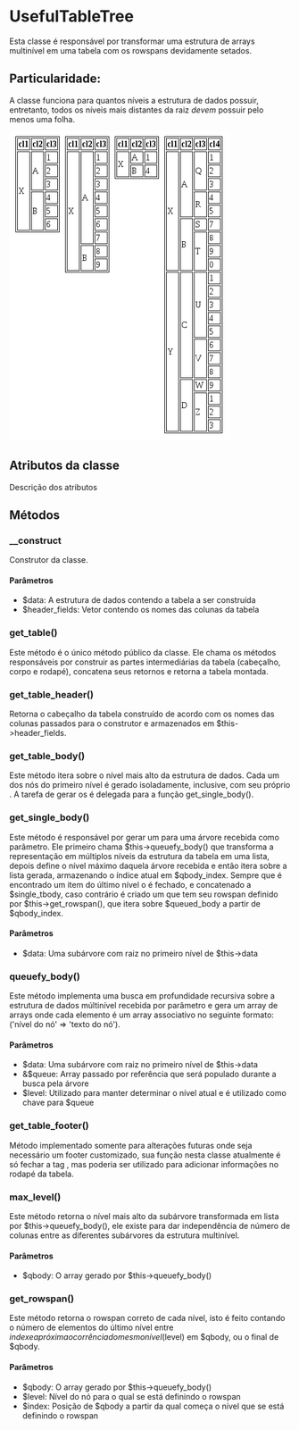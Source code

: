 # UsefulTableTree
Esta classe é responsável por transformar uma estrutura de arrays multinível
em uma tabela com os rowspans devidamente setados.

## Particularidade:
A classe funciona para quantos níveis a estrutura de dados possuir, entretanto,
todos os níveis mais distantes da raiz *devem* possuir pelo menos uma folha.

![Alt Testes](images/testes.png "Alguns testes variando quantidade de elementos e altura da árvore")

## Atributos da classe
Descrição dos atributos


## Métodos
### __construct
Construtor da classe.

#### Parâmetros
* $data: A estrutura de dados contendo a tabela a ser construída
* $header\_fields: Vetor contendo os nomes das colunas da tabela



### get\_table()
Este método é o único método público da classe. Ele chama os métodos responsáveis
por construir as partes intermediárias da tabela (cabeçalho, corpo e rodapé), concatena
seus retornos e retorna a tabela montada.



### get\_table\_header()
Retorna o cabeçalho da tabela construído de acordo com os nomes das colunas passados
para o construtor e armazenados em $this->header\_fields.



### get\_table\_body()
Este método itera sobre o nível mais alto da estrutura de dados. Cada um dos nós do
primeiro nível é gerado isoladamente, inclusive, com seu próprio <tbody>. A tarefa
de gerar os <tbody> é delegada para a função get\_single\_body().



### get\_single\_body()
Este método é responsável por gerar um <tbody> para uma árvore recebida como parâmetro.
Ele primeiro chama $this->queuefy\_body() que transforma a representação em múltiplos
níveis da estrutura da tabela em uma lista, depois define o nível máximo daquela árvore
recebida e então itera sobre a lista gerada, armazenando o índice atual em $qbody\_index.
Sempre que é encontrado um item do último nível o <tr> é fechado, e concatenado a $single\_tbody,
caso contrário é criado um <td> que tem seu rowspan definido por $this->get\_rowspan(),
que itera sobre $queued\_body a partir de $qbody\_index.

#### Parâmetros
* $data: Uma subárvore com raiz no primeiro nível de $this->data



### queuefy\_body()
Este método implementa uma busca em profundidade recursiva sobre a estrutura
de dados múltinível recebida por parâmetro e gera um array de arrays onde cada
elemento é um array associativo no seguinte formato: ('nível do nó' => 'texto do nó').

#### Parâmetros
* $data: Uma subárvore com raiz no primeiro nível de $this->data
* &$queue: Array passado por referência que será populado durante a busca pela árvore
* $level: Utilizado para manter determinar o nível atual e é utilizado como chave para $queue



### get\_table\_footer()
Método implementado somente para alterações futuras onde seja necessário um footer
customizado, sua função nesta classe atualmente é só fechar a tag </table>, mas poderia
ser utilizado para adicionar informações no rodapé da tabela.



### max\_level()
Este método retorna o nível mais alto da subárvore transformada em lista por $this->queuefy\_body(),
ele existe para dar independência de número de colunas entre as diferentes subárvores da estrutura
multinível.

#### Parâmetros
* $qbody: O array gerado por $this->queuefy\_body()



### get\_rowspan()
Este método retorna o rowspan correto de cada nível, isto é feito contando o número de
elementos do último nível entre $index e a próxima ocorrência do mesmo nível ($level)
em $qbody, ou o final de $qbody.

#### Parâmetros 
* $qbody: O array gerado por $this->queuefy\_body()
* $level: Nível do nó para o qual se está definindo o rowspan
* $index: Posição de $qbody a partir da qual começa o nível que se está definindo o rowspan

